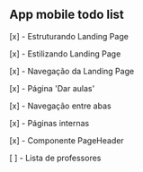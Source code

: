 
## App mobile todo list

[x] - Estruturando Landing Page

[x] - Estilizando Landing Page

[x] - Navegação da Landing Page

[x] - Página 'Dar aulas'

[x] - Navegação entre abas

[x] - Páginas internas

[x] - Componente PageHeader

[ ] - Lista de professores

